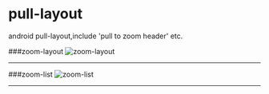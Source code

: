 pull-layout
===========

android pull-layout,include 'pull to zoom header' etc.

###zoom-layout
![zoom-layout](https://raw.github.com/kai-wang-john/pull-layout/master/screenshot/zoom-layout.gif)

----------------

###zoom-list
![zoom-list](https://raw.github.com/kai-wang-john/pull-layout/master/screenshot/zoom-list.gif)

-------------

